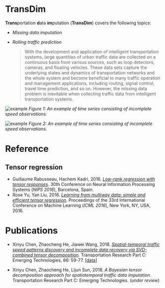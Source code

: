 # TransDim

**Trans**portation **d**ata **im**putation (**TransDim**) covers the following topics:

 - *Missing data imputation*
 - *Rolling traffic prediction*

   >With the development and application of intelligent transportation systems, large quantities of urban traffic data are collected on a continuous basis from various sources, such as loop detectors, cameras, and floating vehicles. These data sets capture the underlying states and dynamics of transportation networks and the whole system and become beneficial to many traffic operation and management applications, including routing, signal control, travel time prediction, and so on. However, the missing data problem is inevitable when collecting traffic data from intelligent transportation systems.
 
![example](https://github.com/xinychen/transdim/blob/master/images/estimated_series1.png)
*Figure 1: An example of time series consisting of incomplete speed observations.*

![example](https://github.com/xinychen/transdim/blob/master/images/estimated_series2.png)
*Figure 2: An example of time series consisting of incomplete speed observations.*


# Reference

## Tensor regression

 - Guillaume Rabusseau, Hachem Kadri, 2016. [*Low-rank regression with tensor responses*](https://papers.nips.cc/paper/6302-low-rank-regression-with-tensor-responses.pdf). 30th Conference on Neural Information Processing Systems (*NIPS 2016*), Barcelona, Spain.
 - Rose Yu, Yan Liu, 2016. [*Learning from multiway data: simple and efficient tensor regression*](http://proceedings.mlr.press/v48/yu16.pdf). Proceedings of the 33rd International Conference on Machine Learning (*ICML 2016*), New York, NY, USA, 2016.

# Publications

 - Xinyu Chen, Zhaocheng He, Jiawei Wang, 2018. [*Spatial-temporal traffic speed patterns discovery and incomplete data recovery via SVD-combined tensor decomposition*](https://doi.org/10.1016/j.trc.2017.10.023). Transportation Research Part C: Emerging Technologies, 86: 59-77. [[data](https://doi.org/10.5281/zenodo.1205228)]

 - Xinyu Chen, Zhaocheng He, Lijun Sun, 2018. *A Bayesian tensor decomposition approach for spatiotemporal traffic data imputation*. Transportation Research Part C: Emerging Technologies. (*under review*)
